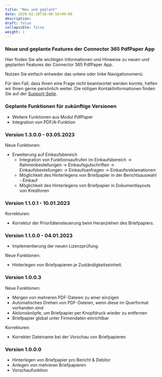 ```yaml
---
title: "Neu und geplant"
date: 2020-02-28T10:08:56+09:00
description: 
draft: false
collapsible: false
weight: 1
---
```

### Neue und geplante Features der Connector 365 PdfPaper App

Hier finden Sie alle wichtigen Informationen und Hinweise zu neuen und geplanten Features der Connector 365 PdfPaper App.

Nutzen Sie einfach entweder das untere oder linke Navigationsmenü.

Für den Fall, dass Ihnen eine Frage nicht beantwortet werden konnte, helfen wir Ihnen gerne persönlich weiter. Die nötigen Kontaktinformationen finden Sie auf der [Support-Seite](de-de/apps/help-and-support/).

### Geplante Funktionen für zukünftige Versionen
- Weitere Funktionen aus Modul PdfPaper
- Integration von PDF/A-Funktion

### Version 1.3.0.0 - 03.05.2023
Neue Funktionen:
- Erweiterung auf Einkaufsbereich
  - Integration von Funktionsaufrufen im Einkaufsbereich
    -> Rahmenbestellungen
    -> Einkaufsgutschriften
    -> Einkaufsbestellungen
    -> Einkaufsanfragen
    -> Einkaufsreklamationen
  - Möglichkeit des Hinterlegens von Briefpapier in der Berichtsauswahl - Einkauf
  - Möglichkeit des Hinterlegens von Briefpapier in Dokumentlayouts von Kreditoren

### Version 1.1.0.1 - 10.01.2023
Korrekturen:
- Korrektur der Prioritätensteuerung beim Heranziehen des Briefpapiers.
### Version 1.1.0.0 - 04.01.2023
- Implementierung der neuen Lizenzprüfung.

Neue Funktionen:
- Hinterlegen von Briefpapieren je Zuständigkeitseinheit.
### Version 1.0.0.3
Neue Funktionen:
- Mergen von mehreren PDF-Dateien zu einer einzigen
- Automatisches Drehen von PDF-Dateien, wenn diese im Querformat vorhanden sind
- Aktionsknöpfe, um Briefpapier per Knopfdruck wieder zu entfernen 
- Briefpapier global unter Firmendaten einrichtbar

Korrekturen:
- Korrekter Dateiname bei der Vorschau von Briefpapieren
### Version 1.0.0.0
- Hinterlegen von Briefpapier pro Bericht & Debitor
- Anlegen von mehreren Briefpapieren
- Vorschaufunktion
